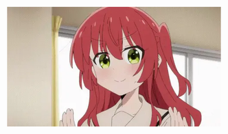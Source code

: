 <p align="center">
  <a href="https://yuna0x0.com">
    <img src="kita-ikuyo-rap.webp" alt="Banner">
  </a>
</p>

